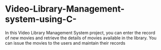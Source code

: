 # Video-Library-Management-system-using-C-
In this Video Library Management System project, you can enter the record of new movies and retrieve the details of movies available in the library. You can issue the movies to the users and maintain their records
